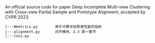 An official source code for paper Deep Incomplete Multi-view Clustering with Cross-view Partial Sample and Prototype Alignment, accepted by CVPR 2023.


```linux
|---Nmetrics.py        用于计算评估聚类性能的指标
|---alignment.py       对齐模块、3.3 那一章节
|---loss.py            
```
